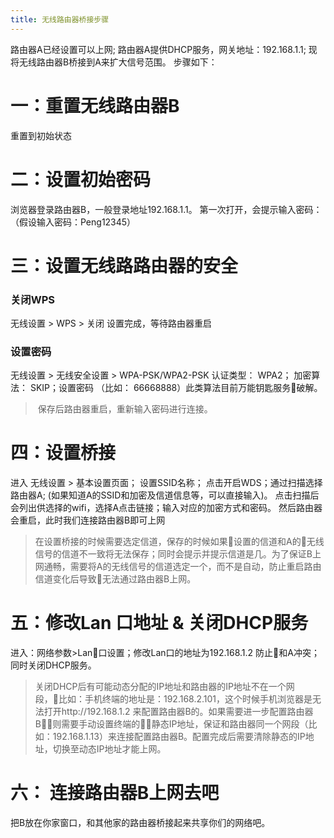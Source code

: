 ```yaml
---
title: 无线路由器桥接步骤
---
```

路由器A已经设置可以上网; 路由器A提供DHCP服务，网关地址：192.168.1.1; 现将无线路由器B桥接到A来扩大信号范围。
步骤如下：
# 一：重置无线路由器B
重置到初始状态
# 二：设置初始密码
浏览器登录路由器B，一般登录地址192.168.1.1。 第一次打开，会提示输入密码：（假设输入密码：Peng12345）
# 三：设置无线路路由器的安全
### 关闭WPS
无线设置 > WPS > 关闭
设置完成，等待路由器重启
### 设置密码
无线设置 > 无线安全设置 > WPA-PSK/WPA2-PSK 
认证类型： WPA2； 加密算法： SKIP；设置密码 （比如： 66668888）此类算法目前万能钥匙服务破解。
>  保存后路由器重启，重新输入密码进行连接。

# 四：设置桥接
进入 无线设置 > 基本设置页面； 设置SSID名称； 点击开启WDS；通过扫描选择路由器A; (如果知道A的SSID和加密及信道信息等，可以直接输入)。 点击扫描后会列出供选择的wifi，选择A点击链接；输入对应的加密方式和密码。 然后路由器会重启，此时我们连接路由器B即可上网
> 在设置桥接的时候需要选定信道，保存的时候如果设置的信道和A的无线信号的信道不一致将无法保存；同时会提示并提示信道是几。为了保证B上网通畅，需要将A的无线信号的信道选定一个，而不是自动，防止重启路由信道变化后导致无法通过路由器B上网。
# 五：修改Lan 口地址 & 关闭DHCP服务
进入：网络参数>Lan口设置；修改Lan口的地址为192.168.1.2 防止和A冲突；同时关闭DHCP服务。 
> 关闭DHCP后有可能动态分配的IP地址和路由器的IP地址不在一个网段，比如：手机终端的地址是：192.168.2.101，这个时候手机浏览器是无法打开http://192.168.1.2 来配置路由器B的。如果需要进一步配置路由器B，则需要手动设置终端的静态IP地址，保证和路由器同一个网段（比如：192.168.1.13）来连接配置路由器B。配置完成后需要清除静态的IP地址，切换至动态IP地址才能上网。
# 六： 连接路由器B上网去吧
把B放在你家窗口，和其他家的路由器桥接起来共享你们的网络吧。